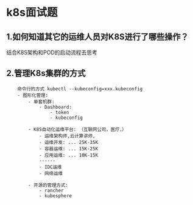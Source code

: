 # k8s面试题

## 1.如何知道其它的运维人员对K8S进行了哪些操作？

结合K8S架构和POD的启动流程去思考

## 2.管理K8s集群的方式

		命令行的方式 kubectl --kubeconfig=xxx.kubeconfig
		- 图形化管理:
			- 单套机群:
				- Dashboard:
					- token
					- kubeconfig
					
			- K8S自动化运维平台: （互联网公司，医疗，）
				- 运维架构师,云计算讲师,
				- 运维开发: ... 25K-35K
				- 容器运维: ... 15K-25K
				- 应用运维: ... 10K-15K
				------
				- IDC运维
				- 网络运维
				
			- 开源的管理方式:
				- rancher
				- kubesphere